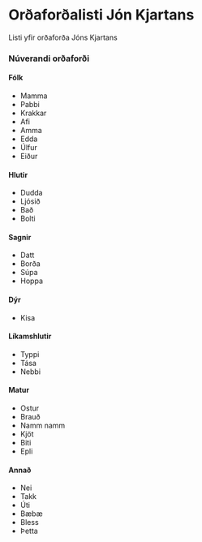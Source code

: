 # Orðaforðalisti Jón Kjartans

Listi yfir orðaforða Jóns Kjartans

### Núverandi orðaforði

#### Fólk

* Mamma
* Pabbi
* Krakkar
* Afi
* Amma
* Edda
* Úlfur
* Eiður

#### Hlutir

* Dudda
* Ljósið
* Bað
* Bolti

#### Sagnir

* Datt
* Borða
* Súpa
* Hoppa

#### Dýr

* Kisa

#### Líkamshlutir

* Typpi
* Tása
* Nebbi

#### Matur

* Ostur
* Brauð
* Namm namm
* Kjöt
* Biti
* Epli

#### Annað

* Nei
* Takk
* Úti
* Bæbæ
* Bless
* Þetta
